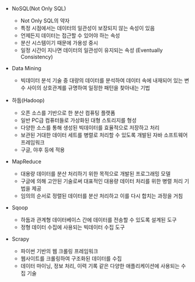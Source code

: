 - NoSQL(Not Only SQL)
  - Not Only SQL의 약자
  - 특정 시점에서는 데이터의 일관성이 보장되지 않는 속성이 있음
  - 언제든지 데이터는 접근할 수 있어야 하는 속성
  - 분산 시스템이기 때문에 가용성 중시
  - 일정 시간이 지나면 데이터의 일관성이 유지되는 속성 (Eventually Consistency)


- Data Mining
  - 빅데이터 분석 기술 중 대량의 데이터를 분석하여 데이터 속에 내재되어 있는 변수 사이의 상호관계를 규명하여 일정한 패턴을 찾아내는 기법


- 하둡(Hadoop)
  - 오픈 소스를 기반으로 한 분산 컴퓨팅 플랫폼
  - 일반 PC급 컴퓨터들로 가상화된 대형 스토리지를 형성
  - 다양한 소스를 통해 생성된 빅데이터를 효율적으로 저장하고 처리
  - 보관된 거대한 데이터 세트를 병렬로 처리할 수 있도록 개발된 자바 소프트웨어 프레임워크
  - 구글, 야후 등에 적용


- MapReduce
  - 대용량 데이터를 분산 처리하기 위한 목적으로 개발된 프로그래밍 모델
  - 구글에 의해 고안된 기술로써 대표적인 대용량 데이터 처리를 위한 병렬 처리 기법을 제공
  - 임의의 순서로 정렬된 데이터를 분산 처리하고 이를 다시 합치는 과정을 거침


- Sqoop
  - 하둡과 관계형 데이터베이스 간에 데이터를 전송할 수 있도록 설계된 도구
  - 정형 데이터 수집에 사용되는 빅데이터 수집 도구

 
- Scrapy
  - 파이썬 기반의 웹 크롤링 프레임워크
  - 웹사이트를 크롤링하여 구조화된 데이터를 수집
  - 데이터 마이닝, 정보 처리, 이력 기록 같은 다양한 애플리케이션에 사용되는 수집 기술

